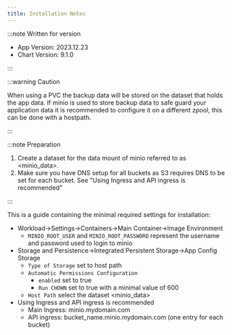 ```yaml
---
title: Installation Notes
---
```


:::note Written for version

- App Version: 2023.12.23
- Chart Version: 9.1.0

:::

:::warning Caution

When using a PVC the backup data will be stored on the dataset that holds the app data. If minio is used to store backup data to safe guard your application data it is recommended to configure it on a different zpool, this can be done with a hostpath.

:::

:::note Preparation

1. Create a dataset for the data mount of minio referred to as <minio_data>.
2. Make sure you have DNS setup for all buckets as S3 requires DNS to be set for each bucket. See "Using Ingress and API ingress is recommended"

:::

This is a guide containing the minimal required settings for installation:

- Workload->Settings->Containers->Main Container->Image Environment
  - `MINIO_ROOT_USER` and `MINIO_ROOT_PASSWORD` represent the username and password used to login to minio
- Storage and Persistence->Integrated Persistent Storage->App Config Storage
  - `Type of Storage` set to host path
  - `Automatic Permissions Configuration`
    - `enabled` set to true
    - `Run CHOWN` set to true with a minimal value of 600
  - `Host Path` select the dataset <minio_data>
- Using Ingress and API ingress is recommended
  - Main Ingress: minio.mydomain.com
  - API ingress: bucket_name.minio.mydomain.com (one entry for each bucket)

